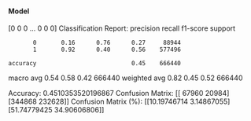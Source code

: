#### Model
[0 0 0 ... 0 0 0]
Classification Report:
              precision    recall  f1-score   support

           0       0.16      0.76      0.27     88944
           1       0.92      0.40      0.56    577496

    accuracy                           0.45    666440
   macro avg       0.54      0.58      0.42    666440
weighted avg       0.82      0.45      0.52    666440

Accuracy: 0.4510353520196867
Confusion Matrix:
[[ 67960  20984]
 [344868 232628]]
Confusion Matrix (%):
[[10.19746714  3.14867055]
 [51.74779425 34.90606806]]
